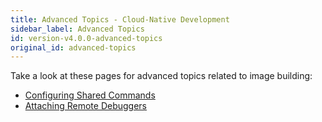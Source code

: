 ```yaml
---
title: Advanced Topics - Cloud-Native Development
sidebar_label: Advanced Topics
id: version-v4.0.0-advanced-topics
original_id: advanced-topics
---
```


Take a look at these pages for advanced topics related to image building:
- [Configuring Shared Commands](/docs/cli/development/advanced/shared-commands)
- [Attaching Remote Debuggers](/docs/cli/development/advanced/remote-debuggers)
